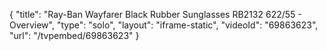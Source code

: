{
    "title": "Ray-Ban Wayfarer Black Rubber Sunglasses RB2132 622\/55 - Overview",
    "type": "solo",
    "layout": "iframe-static",
    "videoId": "69863623",
    "url": "\/tvpembed\/69863623"
}